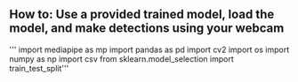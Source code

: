 
## How to: Use a provided trained model, load the model, and make detections using your webcam


''' import mediapipe as mp
import pandas as pd
import cv2
import os
import numpy as np
import csv
from sklearn.model_selection import train_test_split'''
